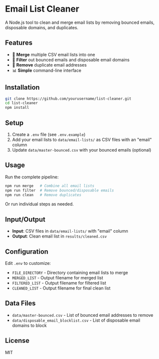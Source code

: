 # Email List Cleaner

A Node.js tool to clean and merge email lists by removing bounced emails, disposable domains, and duplicates.

## Features

- 🔗 **Merge** multiple CSV email lists into one
- 🚫 **Filter** out bounced emails and disposable email domains
- 🧹 **Remove** duplicate email addresses
- 📊 **Simple** command-line interface

## Installation

```bash
git clone https://github.com/yourusername/list-cleaner.git
cd list-cleaner
npm install
```

## Setup

1. Create a `.env` file (see `.env.example`)
2. Add your email lists to `data/email-lists/` as CSV files with an "email" column
3. Update `data/master-bounced.csv` with your bounced emails (optional)

## Usage

Run the complete pipeline:
```bash
npm run merge   # Combine all email lists
npm run filter  # Remove bounced/disposable emails  
npm run clean   # Remove duplicates
```

Or run individual steps as needed.

## Input/Output

- **Input**: CSV files in `data/email-lists/` with "email" column
- **Output**: Clean email list in `results/cleaned.csv`

## Configuration

Edit `.env` to customize:
- `FILE_DIRECTORY` - Directory containing email lists to merge
- `MERGED_LIST` - Output filename for merged list
- `FILTERED_LIST` - Output filename for filtered list
- `CLEANED_LIST` - Output filename for final clean list

## Data Files

- `data/master-bounced.csv` - List of bounced email addresses to remove
- `data/disposable_email_blocklist.csv` - List of disposable email domains to block

## License

MIT